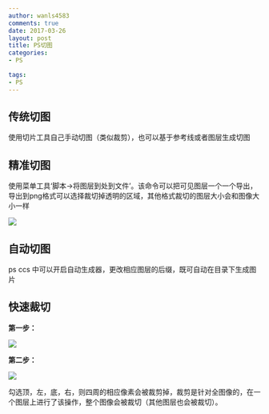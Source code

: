 ```yaml
---
author: wanls4583
comments: true
date: 2017-03-26
layout: post
title: PS切图
categories:
- PS

tags:
- PS
---
```


## 传统切图

使用切片工具自己手动切图（类似裁剪），也可以基于参考线或者图层生成切图

## 精准切图

使用菜单工具‘脚本->将图层到处到文件’。该命令可以把可见图层一个一个导出，导出到png格式可以选择裁切掉透明的区域，其他格式裁切的图层大小会和图像大小一样

![](https://wanls4583.github.io/images/posts/PS/2017-03-26-PS切图-1.jpg)

## 自动切图

ps ccs 中可以开启自动生成器，更改相应图层的后缀，既可自动在目录下生成图片

## 快速裁切

**第一步：**

![](https://wanls4583.github.io/images/posts/PS/2017-03-26-PS切图-2.jpg)

**第二步：**

![](https://wanls4583.github.io/images/posts/PS/2017-03-26-PS切图-3.jpg)

勾选顶，左，底，右，则四周的相应像素会被裁剪掉，裁剪是针对全图像的，在一个图层上进行了该操作，整个图像会被裁切（其他图层也会被裁切）。